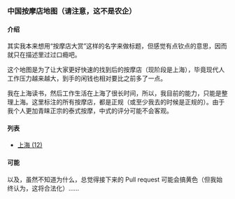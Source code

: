 ### 中国按摩店地图（请注意，这不是农企）

#### 介绍
其实我本来想用“按摩店大赏”这样的名字来做标题，但感觉有点钦点的意思，因而就只在描述里过过口瘾吧。

这个地图是为了让大家更好快速的找到后的按摩店（现阶段是上海），毕竟现代人工作压力越来越大，到手的闲钱也相对要比之前多了一点。

我在上海读书，然后工作生活在上海了很长时间，所以，我目前的能力，只能是整理上海。这里标注的所有按摩店，都是正规（或至少我去的时候是正规的）。由于我个人更加青睐正宗的泰式按摩，中式的评分可能不会客观。

#### 列表
* [上海 (12)](shanghai.geojson)

#### 可能
以及，虽然不知道为什么，总觉得接下来的 Pull request 可能会搞黄色（但我始终认为，这将合法化）……
